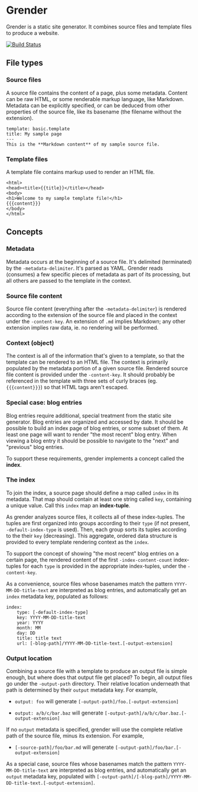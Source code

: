 # Grender

Grender is a static site generator. It combines source files and template files
to produce a website.

[![Build Status][1]][2]

[1]: https://secure.travis-ci.org/peterbourgon/grender.png
[2]: http://www.travis-ci.org/peterbourgon/grender

## File types

### Source files

A source file contains the content of a page, plus some metadata. Content can be
raw HTML, or some renderable markup language, like Markdown. Metadata can be
explicitly specified, or can be deduced from other properties of the source
file, like its basename (the filename without the extension).

```
template: basic.template
title: My sample page
---
This is the **Markdown content** of my sample source file.
```

### Template files

A template file contains markup used to render an HTML file.

```
<html>
<head><title>{{title}}</title></head>
<body>
<h1>Welcome to my sample template file!</h1>
{{{content}}}
</body>
</html>
```


## Concepts

### Metadata

Metadata occurs at the beginning of a source file. It's delimited (terminated)
by the `-metadata-delimiter`. It's parsed as YAML. Grender reads (consumes) a
few specific pieces of metadata as part of its processing, but all others are
passed to the template in the context.

### Source file content

Source file content (everything after the `-metadata-delimiter`) is rendered
according to the extension of the source file and placed in the context under
the `-content-key`. An extension of `.md` implies Markdown; any other extension
implies raw data, ie. no rendering will be performed.

### Context (object)

The context is all of the information that's given to a template, so that the
template can be rendered to an HTML file. The context is primarily populated by
the metadata portion of a given source file. Rendered source file content is
provided under the `-content-key`. It should probably be referenced in the
template with three sets of curly braces (eg. `{{{content}}}`) so that HTML tags
aren't escaped.

### Special case: blog entries

Blog entries require additional, special treatment from the static site
generator. Blog entries are organized and accessed by date. It should be
possible to build an index page of blog entries, or some subset of them. At
least one page will want to render "the most recent" blog entry. When viewing a
blog entry it should be possible to navigate to the "next" and "previous" blog
entries.

To support these requirements, grender implements a concept called the
**index**.

### The index

To join the index, a source page should define a map called `index` in its
metadata. That map should contain at least one string called `key`, containing a
unique value. Call this `index` map an **index-tuple**.

As grender analyzes source files, it collects all of these index-tuples. The
tuples are first organized into groups according to their `type` (if not
present, `-default-index-type` is used). Then, each group sorts its tuples
according to the their `key` (decreasing). This aggregate, ordered data
structure is provided to every template rendering context as the `index`.

To support the concept of showing "the most recent" blog entries on a certain
page, the rendered content of the first `-index-content-count` index-tuples for
each `type` is provided in the appropriate index-tuples, under the
`-content-key`.

As a convenience, source files whose basenames match the pattern
`YYYY-MM-DD-title-text` are interpreted as blog entries, and automatically get
an `index` metadata key, populated as follows:

```
index:
	type: [-default-index-type]
	key: YYYY-MM-DD-title-text
	year: YYYY
	month: MM
	day: DD
	title: title text
	url: [-blog-path]/YYYY-MM-DD-title-text.[-output-extension]
```

### Output location

Combining a source file with a template to produce an output file is simple
enough, but where does that output file get placed? To begin, all output files
go under the `-output-path` directory. Their relative location underneath that
path is determined by their `output` metadata key. For example,

* `output: foo` will generate `[-output-path]/foo.[-output-extension]`

* `output: a/b/c/bar.baz` will generate
  `[-output-path]/a/b/c/bar.baz.[-output-extension]`

If no `output` metadata is specified, grender will use the complete relative
path of the source file, minus its extension. For example,

* `[-source-path]/foo/bar.md` will generate
  `[-output-path]/foo/bar.[-output-extension]`

As a special case, source files whose basenames match the pattern
`YYYY-MM-DD-title-text` are interpreted as blog entries, and automatically get
an `output` metadata key, populated with
`[-output-path]/[-blog-path]/YYYY-MM-DD-title-text.[-output-extension]`.
